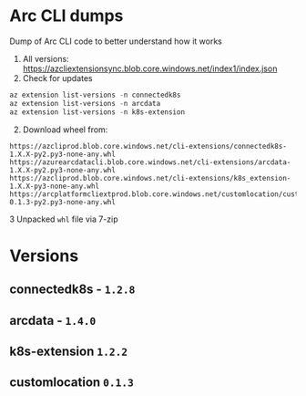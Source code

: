 # Arc CLI dumps

Dump of Arc CLI code to better understand how it works

1. All versions: https://azcliextensionsync.blob.core.windows.net/index1/index.json
2. Check for updates
```powershell
az extension list-versions -n connectedk8s
az extension list-versions -n arcdata
az extension list-versions -n k8s-extension
```
2. Download wheel from:
```text
https://azcliprod.blob.core.windows.net/cli-extensions/connectedk8s-1.X.X-py2.py3-none-any.whl
https://azurearcdatacli.blob.core.windows.net/cli-extensions/arcdata-1.X.X-py2.py3-none-any.whl
https://azcliprod.blob.core.windows.net/cli-extensions/k8s_extension-1.X.X-py3-none-any.whl
https://arcplatformcliextprod.blob.core.windows.net/customlocation/customlocation-0.1.3-py2.py3-none-any.whl
```
3 Unpacked `whl` file via 7-zip

# Versions
## connectedk8s - `1.2.8`
## arcdata - `1.4.0`
## k8s-extension `1.2.2`
## customlocation `0.1.3`